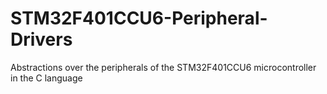 # STM32F401CCU6-Peripheral-Drivers
Abstractions over the peripherals of the STM32F401CCU6 microcontroller in the C language
